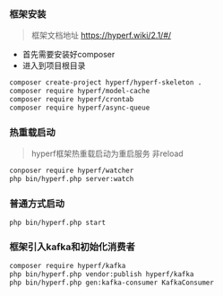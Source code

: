 ###  框架安装
> 框架文档地址 https://hyperf.wiki/2.1/#/
* 首先需要安装好composer
* 进入到项目根目录

``` bash
composer create-project hyperf/hyperf-skeleton .
composer require hyperf/model-cache
composer require hyperf/crontab
composer require hyperf/async-queue 
```

### 热重载启动
> hyperf框架热重载启动为重启服务 非reload
``` bash
conposer require hyperf/watcher
php bin/hyperf.php server:watch
```

### 普通方式启动

```
php bin/hyperf.php start
```

### 框架引入kafka和初始化消费者

```  bash
composer require hyperf/kafka
php bin/hyperf.php vendor:publish hyperf/kafka 
php bin/hyperf.php gen:kafka-consumer KafkaConsumer
```

